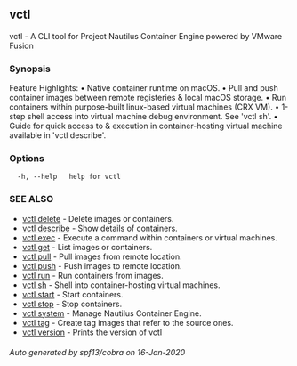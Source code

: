 ## vctl

vctl - A CLI tool for Project Nautilus Container Engine powered by VMware Fusion

### Synopsis


Feature Highlights:
  • Native container runtime on macOS.
  • Pull and push container images between remote registeries & local macOS storage.
  • Run containers within purpose-built linux-based virtual machines (CRX VM).
  • 1-step shell access into virtual machine debug environment. See 'vctl sh'.
  • Guide for quick access to & execution in container-hosting virtual machine available in 'vctl describe'.

### Options

```
  -h, --help   help for vctl
```

### SEE ALSO

* [vctl delete](vctl_delete.md)	 - Delete images or containers.
* [vctl describe](vctl_describe.md)	 - Show details of containers.
* [vctl exec](vctl_exec.md)	 - Execute a command within containers or virtual machines.
* [vctl get](vctl_get.md)	 - List images or containers.
* [vctl pull](vctl_pull.md)	 - Pull images from remote location.
* [vctl push](vctl_push.md)	 - Push images to remote location.
* [vctl run](vctl_run.md)	 - Run containers from images.
* [vctl sh](vctl_sh.md)	 - Shell into container-hosting virtual machines.
* [vctl start](vctl_start.md)	 - Start containers.
* [vctl stop](vctl_stop.md)	 - Stop containers.
* [vctl system](vctl_system.md)	 - Manage Nautilus Container Engine.
* [vctl tag](vctl_tag.md)	 - Create tag images that refer to the source ones.
* [vctl version](vctl_version.md)	 - Prints the version of vctl

###### Auto generated by spf13/cobra on 16-Jan-2020
